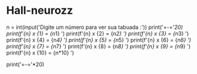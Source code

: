 # Hall-neurozz  
  n = int(input('Digite um número para ver sua tabuada :'))
print('=-='*20)
print(f'{n} x {1}  = {n*1} ')
print(f'{n} x {2}  = {n*2} ')
print(f'{n} x {3}  = {n*3} ')
print(f'{n} x {4}  = {n*4} ')
print(f'{n} x {5}  = {n*5} ')
print(f'{n} x {6}  = {n*6} ')
print(f'{n} x {7}  = {n*7} ')
print(f'{n} x {8}  = {n*8} ')
print(f'{n} x {9}  = {n*9} ')
print(f'{n} x {10} = {n*10} ')

print('=-='*20)

